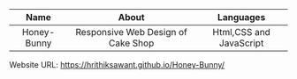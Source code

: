
| Name              |  About                             | Languages               |
| :---------------: | :------:                           | :-------:               |
| Honey-Bunny       | Responsive Web Design of Cake Shop | Html,CSS and JavaScript |


Website URL:
https://hrithiksawant.github.io/Honey-Bunny/

